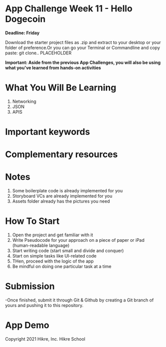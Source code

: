 
# App Challenge Week 11 - Hello Dogecoin
**Deadline: Friday**

Download the starter project files as .zip and extract to your desktop or your folder of preference.Or you can go your Terminal or Commandline and copy paste: git clone.. PLACEHOLDER

**Important: Aside from the previous App Challenges, you will also be using what you've learned from hands-on activities**

# What You Will Be Learning

1. Networking
2. JSON
3. APIS


# Important keywords


# Complementary resources


# Notes
1. Some boilerplate code is already implemented for you 
2. Storyboard VCs are already implemented for you
3. Assets folder already has the pictures you need

# How To Start
1. Open the project and get familiar with it
2. Write Pseudocode for your approach on a piece of paper or iPad (human-readable language)
3. Start writing code (start small and divide and conquer)
4. Start on simple tasks like UI-related code
5. THen, proceed with the logic of the app
6. Be mindful on doing one particular task at a time

# Submission
-Once finished, submit it through Git & Github by creating a Git branch of yours and pushing it to this repository.


# App Demo
 





Copyright 2021 Hikre, Inc. Hikre School
